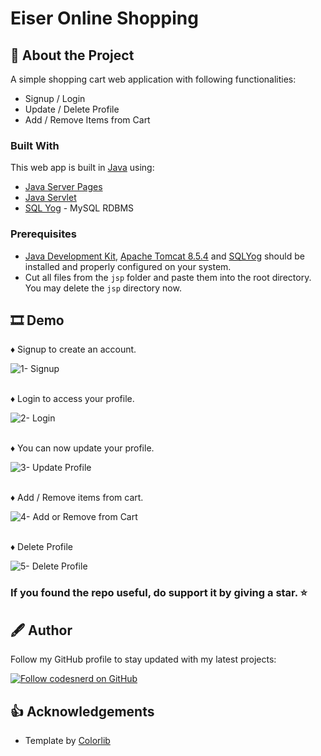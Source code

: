 # Eiser Online Shopping

## 🧾 About the Project
A simple shopping cart web application with following functionalities:
* Signup / Login
* Update / Delete Profile
* Add / Remove Items from Cart

### Built With

This web app is built in [Java](https://docs.oracle.com/en/java/) using:
* [Java Server Pages](https://docs.oracle.com/javaee/5/tutorial/doc/bnagx.html)
* [Java Servlet](https://docs.oracle.com/javaee/5/tutorial/doc/bnafe.html)
* [SQL Yog](https://sqlyogkb.webyog.com/) - MySQL RDBMS

### Prerequisites
- [Java Development Kit](https://docs.oracle.com/en/java/javase/13/install/installation-jdk-microsoft-windows-platforms.html#GUID-DAF345BA-B3E7-4CF2-B87A-B6662D691840), [Apache Tomcat 8.5.4](http://tomcat.apache.org/tomcat-8.5-doc/index.html) and [SQLYog](https://webyog.com/product/sqlyog/) should be installed and properly configured on your system.
- Cut all files from the `jsp` folder and paste them into the root directory. You may delete the `jsp` directory now.

## 🎞 Demo
♦ Signup to create an account.

![1- Signup](https://user-images.githubusercontent.com/70039999/125039595-19675380-e0b0-11eb-8a4f-34383214fc10.gif)

\
♦ Login to access your profile.

![2- Login](https://user-images.githubusercontent.com/70039999/125039625-2421e880-e0b0-11eb-9a9a-82bd3b0ceb5f.gif)

\
♦ You can now update your profile.

![3- Update Profile](https://user-images.githubusercontent.com/70039999/125039679-30a64100-e0b0-11eb-8c80-63593b4022ad.gif)

\
♦ Add / Remove items from cart.

![4- Add or Remove from Cart](https://user-images.githubusercontent.com/70039999/125042263-13bf3d00-e0b3-11eb-98ec-4f55d0a36c8f.gif)


\
♦ Delete Profile

![5- Delete Profile](https://user-images.githubusercontent.com/70039999/125042872-c8595e80-e0b3-11eb-8769-3ffe836fdc20.gif)


### If you found the repo useful, do support it by giving a star. ⭐

## 🖋 Author
Follow my GitHub profile to stay updated with my latest projects:

[![Follow codesnerd on GitHub](https://img.shields.io/badge/Connect-codesnerd-blue.svg?logo=Github&longCache=true&style=social&label=Follow)](https://github.com/codesnerd)

## 👍 Acknowledgements
* Template by [Colorlib](https://colorlib.com/)
